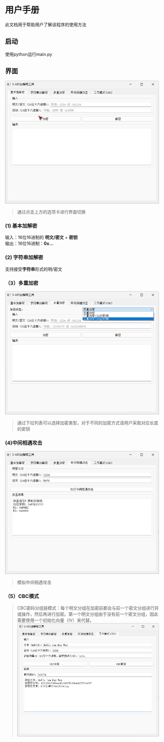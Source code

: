 # 用户手册
此文档用于帮助用户了解该程序的使用方法  
## 启动  
使用python运行main.py

## 界面
![界面](..\docImages\界面.png)  
>通过点击上方的选项卡进行界面切换  
### (1) 基本加解密  
输入：16位16进制的 **明文/密文** + **密钥**  
输出：16位16进制：**0x...**  

### (2) 字符串加解密
支持接受**字符串**形式的明/密文  

### （3）多重加密
![duochong](../docImages\多重加密.png)  
> 通过下拉列表可以选择加密类型，对于不同的加密方式请用户采取对应长度的密钥

### (4)中间相遇攻击  
![攻击](../docImages/攻击.png)
> 模拟中间相遇攻击  

### （5）CBC模式
>CBC密码分组链模式：每个明文分组在加密前都会与前一个密文分组进行异或操作，然后再进行加密。第一个明文分组由于没有前一个密文分组，因此需要使用一个初始化向量（IV）来代替。
![](..\docImages\CBC.png)